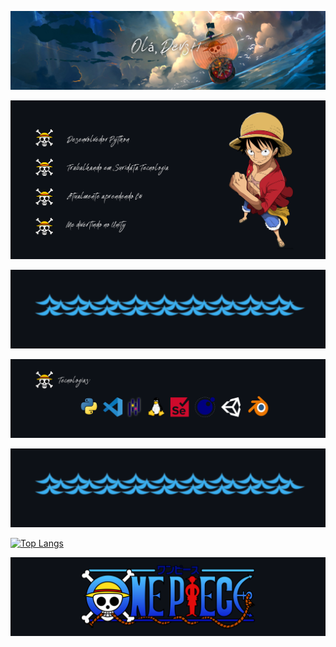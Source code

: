 <p align="center">
	<img src="img//one_piece_top.png">
</p>

<p align="center">
	<img src="img//one_piece_sobre.png">
</p>

<p align="center">
	<img src="img//one_piece_meio.png">
</p>

<p align="center">
	<img src="img//one_piece_tecnologias.png">
</p>

<p align="center">
	<img src="img//one_piece_meio.png">
</p>

[![Top Langs](https://github-readme-stats.vercel.app/api/top-langs/?username=anuraghazra&langs_count=8)](https://github.com/anuraghazra/github-readme-stats)

<p align="center">
	<img src="img//one_piece_baixo.png">
</p>